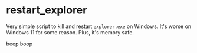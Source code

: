 # restart_explorer

Very simple script to kill and restart `explorer.exe` on Windows. It's worse on Windows 11 for some reason. Plus, it's memory safe.

beep boop
